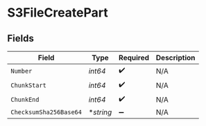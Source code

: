 # S3FileCreatePart


## Fields

| Field                  | Type                   | Required               | Description            |
| ---------------------- | ---------------------- | ---------------------- | ---------------------- |
| `Number`               | *int64*                | :heavy_check_mark:     | N/A                    |
| `ChunkStart`           | *int64*                | :heavy_check_mark:     | N/A                    |
| `ChunkEnd`             | *int64*                | :heavy_check_mark:     | N/A                    |
| `ChecksumSha256Base64` | **string*              | :heavy_minus_sign:     | N/A                    |